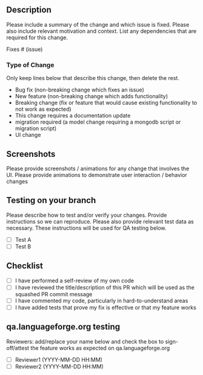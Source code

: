 ## Description

Please include a summary of the change and which issue is fixed. Please also include relevant motivation and context. List any dependencies that are required for this change.

Fixes # (issue)

### Type of Change

Only keep lines below that describe this change, then delete the rest.

- Bug fix (non-breaking change which fixes an issue)
- New feature (non-breaking change which adds functionality)
- Breaking change (fix or feature that would cause existing functionality to not work as expected)
- This change requires a documentation update
- migration required (a model change requiring a mongodb script or migration script)
- UI change

## Screenshots

Please provide screenshots / animations for any change that involves the UI.  Please provide animations to demonstrate user interaction / behavior changes

## Testing on your branch

Please describe how to test and/or verify your changes. Provide instructions so we can reproduce.  Please also provide relevant test data as necessary.  These instructions will be used for QA testing below.

- [ ] Test A
- [ ] Test B

## Checklist

- [ ] I have performed a self-review of my own code
- [ ] I have reviewed the title/description of this PR which will be used as the squashed PR commit message
- [ ] I have commented my code, particularly in hard-to-understand areas
- [ ] I have added tests that prove my fix is effective or that my feature works

## qa.languageforge.org testing

Reviewers: add/replace your name below and check the box to sign-off/attest the feature works as expected on qa.languageforge.org

- [ ] Reviewer1 (YYYY-MM-DD HH:MM)
- [ ] Reviewer2 (YYYY-MM-DD HH:MM)
